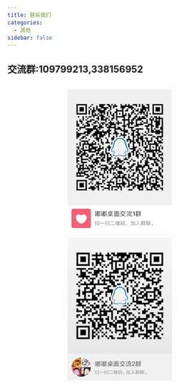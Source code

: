 ```yaml
---
title: 联系我们
categories:
  - 其他
sidebar: false
---
```


## 交流群:109799213,338156952

<div align=center style="padding:10px">
  <img style="margin:5px" src="./../../img/qunqcode.jpg"/>
  <img style="margin:5px" src="./../../img/qunqcode2.png"/>
</div>
